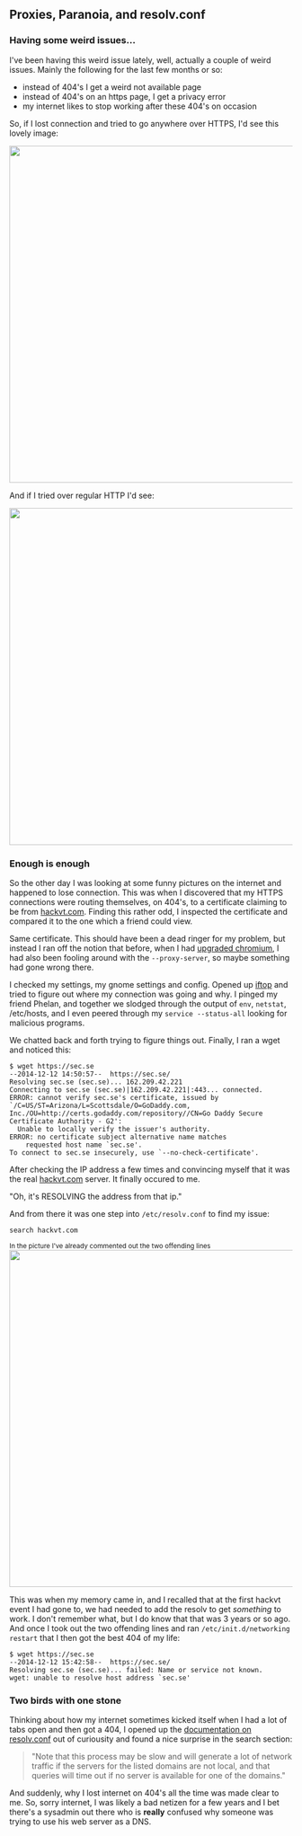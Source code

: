 ## Proxies, Paranoia, and resolv.conf

### Having some weird issues...

I've been having this weird issue lately, well, actually a couple of 
weird issues. Mainly the following for the last few months or so:

- instead of 404's I get a weird not available page 
- instead of 404's on an https page, I get a privacy error
- my internet likes to stop working after these 404's on occasion

So, if I lost connection and tried to go anywhere over HTTPS, I'd see this 
lovely image:

<img src="/images/tech-blog/sec.se.jpg" width="600px" />

And if I tried over regular HTTP I'd see:

<img src="/images/tech-blog/sec.se.404.jpg" width="600px" />

### Enough is enough

So the other day I was looking at some funny pictures on the internet and 
happened to lose connection. This was when I discovered that my HTTPS 
connections were routing themselves, on 404's, to a certificate claiming 
to be from [hackvt.com]. Finding this rather odd, I inspected the certificate 
and compared it to the one which a friend could view.

Same certificate. This should have been a dead ringer for my problem, but 
instead I ran off the notion that before, when I had [upgraded chromium], 
I had also been fooling around with the `--proxy-server`, so maybe something 
had gone wrong there.

I checked my settings, my gnome settings and config. Opened up [iftop] and 
tried to figure out where my connection was going and why. I pinged my friend 
Phelan, and together we slodged through the output of `env`, `netstat`, /etc/hosts, 
and I even peered through my `service --status-all` looking for malicious 
programs.

We chatted back and forth trying to figure things out. Finally, I ran a wget and
noticed this:

	$ wget https://sec.se
	--2014-12-12 14:50:57--  https://sec.se/
	Resolving sec.se (sec.se)... 162.209.42.221
	Connecting to sec.se (sec.se)|162.209.42.221|:443... connected.
	ERROR: cannot verify sec.se's certificate, issued by `/C=US/ST=Arizona/L=Scottsdale/O=GoDaddy.com, Inc./OU=http://certs.godaddy.com/repository//CN=Go Daddy Secure Certificate Authority - G2':
	  Unable to locally verify the issuer's authority.
	ERROR: no certificate subject alternative name matches
		requested host name `sec.se'.
	To connect to sec.se insecurely, use `--no-check-certificate'.

After checking the IP address a few times and convincing myself that it was 
the real [hackvt.com] server. It finally occured to me.

"Oh, it's RESOLVING the address from that ip."

And from there it was one step into `/etc/resolv.conf` to find my issue:

    search hackvt.com

<small>In the picture I've already commented out the two offending lines</small>
<img src="/images/tech-blog/sec.se.derp.png" width="600px">

This was when my memory came in, and I recalled that at the first hackvt event I 
had gone to, we had needed to add the resolv to get _something_ to work. I don't
remember what, but I do know that that was 3 years or so ago. And once I took out 
the two offending lines and ran `/etc/init.d/networking restart` that I then got 
the best 404 of my life:

	$ wget https://sec.se
	--2014-12-12 15:42:58--  https://sec.se/
	Resolving sec.se (sec.se)... failed: Name or service not known.
	wget: unable to resolve host address `sec.se'

### Two birds with one stone

Thinking about how my internet sometimes kicked itself when I had a lot of tabs 
open and then got a 404, I opened up the [documentation on resolv.conf] out of 
curiousity and found a nice surprise in the search section:

<blockquote>
"Note that this process may be slow and will generate a lot of network traffic 
if the servers for the listed domains are not local, and that queries will time 
out if no server is available for one of the domains."
</blockquote>

And suddenly, why I lost internet on 404's all the time was made clear to me. So, 
sorry internet, I was likely a bad netizen for a few years and I bet there's a 
sysadmin out there who is **really** confused why someone was trying to use his 
web server as a DNS.


[hackvt.com]:http://hackvt.com
[upgraded chromium]:/tech-blog/upgrading-chromium-33-to-37
[iftop]:http://www.slashroot.in/linux-iptraf-and-iftop-monitor-and-analyse-network-traffic-and-bandwidth
[documentation on resolv.conf]:http://linux.die.net/man/5/resolv.conf